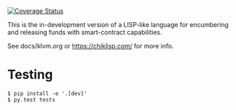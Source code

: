 [![Coverage Status](https://coveralls.io/repos/github/Chik-Network/klvm/badge.svg?branch=main)](https://coveralls.io/github/Chik-Network/klvm?branch=main)

This is the in-development version of a LISP-like language for encumbering and releasing funds with smart-contract capabilities.

See docs/klvm.org or https://chiklisp.com/ for more info.


Testing
=======

    $ pip install -e '.[dev]'
    $ py.test tests

